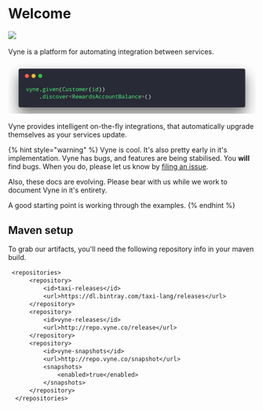 # Welcome

![](https://img.shields.io/badge/dynamic/xml.svg?label=Latest&url=http%3A%2F%2Frepo.vyne.co%2Frelease%2Fio%2Fvyne%2Fplatform%2Fmaven-metadata.xml&query=%2F%2Frelease&colorB=green&prefix=v&style=for-the-badge&logo=kotlin&logoColor=white)

Vyne is a platform for automating integration between services.

![Simple, easy to read integration code.](.gitbook/assets/carbon-9-.png)

Vyne provides intelligent on-the-fly integrations, that automatically upgrade themselves as your services update. 

{% hint style="warning" %}
Vyne is cool.  It's also pretty early in it's implementation.  Vyne has bugs, and features are being stabilised.  You **will** find bugs.  When you do,  please let us know by [filing an issue](https://gitlab.com/vyne/vyne/issues).

Also, these docs are evolving.  Please bear with us while we work to document Vyne in it's entirety.

A good starting point is working through the examples.
{% endhint %}

## Maven setup

To grab our artifacts, you'll need the following repository info in your maven build.

```markup
 <repositories>
      <repository>
          <id>taxi-releases</id>
          <url>https://dl.bintray.com/taxi-lang/releases</url>
      </repository>
      <repository>
          <id>vyne-releases</id>
          <url>http://repo.vyne.co/release</url>
      </repository>
      <repository>
          <id>vyne-snapshots</id>
          <url>http://repo.vyne.co/snapshot</url>
          <snapshots>
              <enabled>true</enabled>
          </snapshots>
      </repository>
  </repositories>
```

